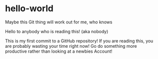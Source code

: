 # hello-world
Maybe this Git thing will work out for me, who knows

Hello to anybody who is reading this! (aka nobody)

This is my first commit to a GitHub repository! If you are reading this, you are probably
wasting your time right now! Go do something more productive rather than looking at a newbies
Account!
